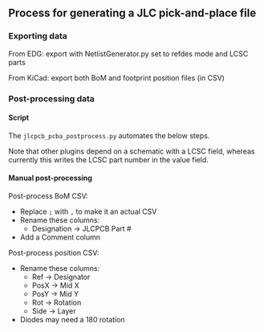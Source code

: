 ## Process for generating a JLC pick-and-place file

### Exporting data

From EDG: export with NetlistGenerator.py set to refdes mode and LCSC parts

From KiCad: export both BoM and footprint position files (in CSV)

### Post-processing data

#### Script

The `jlcpcb_pcba_postprocess.py` automates the below steps.

Note that other plugins depend on a schematic with a LCSC field, whereas currently this writes the LCSC part number in the value field.

#### Manual post-processing 

Post-process BoM CSV:

- Replace `;` with `,` to make it an actual CSV
- Rename these columns:
  - Designation -> JLCPCB Part #
- Add a Comment column

Post-process position CSV:

- Rename these columns:
  - Ref -> Designator
  - PosX -> Mid X
  - PosY -> Mid Y
  - Rot -> Rotation
  - Side -> Layer  
- Diodes may need a 180 rotation
